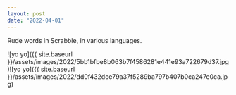 ```yaml
---
layout: post
date: "2022-04-01"
---
```


Rude words in Scrabble, in various languages.

![yo yo]({{ site.baseurl }}/assets/images/2022/5bb1bfbe8b063b7f4586281e441e93a722679d37.jpg)![yo yo]({{ site.baseurl }}/assets/images/2022/dd0f432dce79a37f5289ba797b407b0ca247e0ca.jpg)
